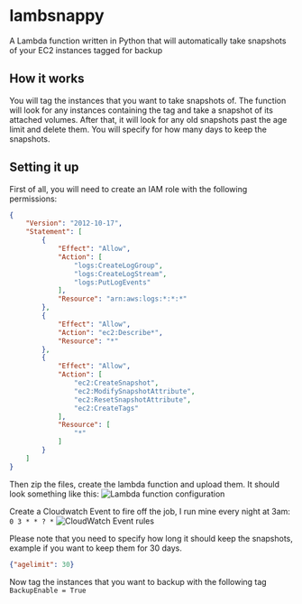 # lambsnappy
A Lambda function written in Python that will automatically take snapshots of your EC2 instances tagged for backup

## How it works
You will tag the instances that you want to take snapshots of. The function will look for any instances containing the tag and take a snapshot of its attached volumes. After that, it will look for any old snapshots past the age limit and delete them. You will specify for how many days to keep the snapshots.

## Setting it up
First of all, you will need to create an IAM role with the following permissions:

```json
{
    "Version": "2012-10-17",
    "Statement": [
        {
            "Effect": "Allow",
            "Action": [
                "logs:CreateLogGroup",
                "logs:CreateLogStream",
                "logs:PutLogEvents"
            ],
            "Resource": "arn:aws:logs:*:*:*"
        },
        {
            "Effect": "Allow",
            "Action": "ec2:Describe*",
            "Resource": "*"
        },
        {
            "Effect": "Allow",
            "Action": [
                "ec2:CreateSnapshot",
                "ec2:ModifySnapshotAttribute",
                "ec2:ResetSnapshotAttribute",
                "ec2:CreateTags"
            ],
            "Resource": [
                "*"
            ]
        }
    ]
}
```
Then zip the files, create the lambda function and upload them. It should look something like this:
![Lambda function configuration](https://cc-public-docs.s3.amazonaws.com/lambda-function.png "Lambda function configuration")

Create a Cloudwatch Event to fire off the job, I run mine every night at 3am: `0 3 * * ? *`
![CloudWatch Event rules](https://cc-public-docs.s3.amazonaws.com/cloudwatch-event-rules.png "CloudWatch Event rules")

Please note that you need to specify how long it should keep the snapshots, example if you want to keep them for 30 days.
```json
{"agelimit": 30}
```
Now tag the instances that you want to backup with the following tag `BackupEnable = True`
